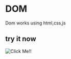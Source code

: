 # DOM
Dom works using html,css,js

## try it now

![Click Me!!](https://kasyap2807.github.io/Dies-using-gyroscope/)
